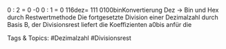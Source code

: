 0 : 2 = 0
-0
0 : 1 = 0
116dez= 111 0100binKonvertierung Dez -> Bin und Hex durch Restwertmethode
Die fortgesetzte Division einer Dezimalzahl durch Basis B, der Divisionsrest liefert die Koeffizienten a0bis anfür die 

   Tags & Topics:
   #Dezimalzahl
   #Divisionsrest